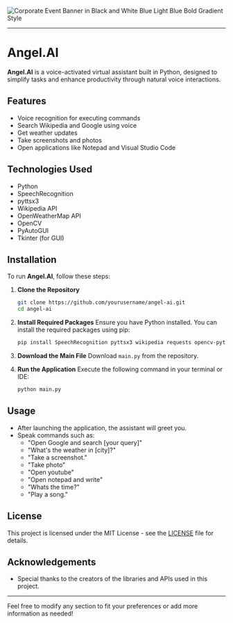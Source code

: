 
![Corporate Event Banner in Black and White Blue Light Blue Bold Gradient Style](https://github.com/user-attachments/assets/08313e76-ba1f-4724-8229-f74a17f08f61)


---

# Angel.AI

**Angel.AI** is a voice-activated virtual assistant built in Python, designed to simplify tasks and enhance productivity through natural voice interactions. 

## Features

- Voice recognition for executing commands
- Search Wikipedia and Google using voice
- Get weather updates
- Take screenshots and photos
- Open applications like Notepad and Visual Studio Code

## Technologies Used

- Python
- SpeechRecognition
- pyttsx3
- Wikipedia API
- OpenWeatherMap API
- OpenCV
- PyAutoGUI
- Tkinter (for GUI)

## Installation

To run **Angel.AI**, follow these steps:

1. **Clone the Repository**
   ```bash
   git clone https://github.com/yourusername/angel-ai.git
   cd angel-ai
   ```

2. **Install Required Packages**
   Ensure you have Python installed. You can install the required packages using pip:
   ```bash
   pip install SpeechRecognition pyttsx3 wikipedia requests opencv-python pyautogui
   ```

3. **Download the Main File**
   Download `main.py` from the repository.

4. **Run the Application**
   Execute the following command in your terminal or IDE:
   ```bash
   python main.py
   ```

## Usage

- After launching the application, the assistant will greet you.
- Speak commands such as:
  - "Open Google and search [your query]"
  - "What's the weather in [city]?"
  - "Take a screenshot."
  - "Take photo"
  - "Open youtube"
  - "Open notepad and write"
  - "Whats the time?"
  - "Play a song."

## License

This project is licensed under the MIT License - see the [LICENSE](LICENSE) file for details.

## Acknowledgements

- Special thanks to the creators of the libraries and APIs used in this project.

---

Feel free to modify any section to fit your preferences or add more information as needed!
